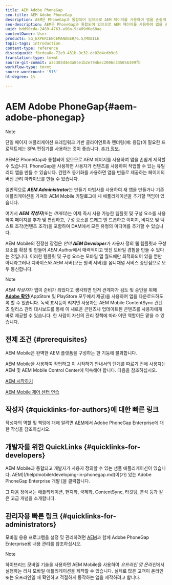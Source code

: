 ```yaml
---
title: AEM Adobe PhoneGap
seo-title: AEM Adobe PhoneGap
description: AEM은 PhoneGap과 통합되어 있으므로 AEM 페이지를 사용하여 앱을 손쉽게 제작할 수 있습니다. Adobe PhoneGap Enterprise를 시작하려면 이 페이지를 따르십시오.
seo-description: AEM은 PhoneGap과 통합되어 있으므로 AEM 페이지를 사용하여 앱을 손쉽게 제작할 수 있습니다. Adobe PhoneGap Enterprise를 시작하려면 이 페이지를 따르십시오.
uuid: bdd90cda-2489-4763-a90a-9c409d6e68ae
contentOwner: User
products: SG_EXPERIENCEMANAGER/6.5/MOBILE
topic-tags: introduction
content-type: reference
discoiquuid: fbcdea8a-72e9-431b-9c32-dc02d4cdb9c8
translation-type: tm+mt
source-git-commit: a3c303d4e3a85e1b2e794bec2006c335056309fb
workflow-type: tm+mt
source-wordcount: '515'
ht-degree: 1%

---
```



# AEM Adobe PhoneGap{#aem-adobe-phonegap}

>[!NOTE]
>
>단일 페이지 애플리케이션 프레임워크 기반 클라이언트측 렌더링(예: 응답)이 필요한 프로젝트에는 SPA 편집기를 사용하는 것이 좋습니다. [추가 정보](/help/sites-developing/spa-overview.md).

AEM은 PhoneGap과 통합되어 있으므로 AEM 페이지를 사용하여 앱을 손쉽게 제작할 수 있습니다. PhoneGap을 사용하면 사용자가 컨텐츠를 사용하여 작업할 수 있는 유틸리티 앱을 만들 수 있습니다. 컨텐츠 동기화를 사용하면 앱을 번들로 제공하는 페이지의 버전 관리 아카이브를 만들 수 있습니다.

일반적으로 ***AEM Administrator***&#x200B;는 만들기 마법사를 사용하여 새 앱을 만들거나 기존 애플리케이션을 가져와 AEM Mobile 카탈로그에 새 애플리케이션을 추가할 책임이 있습니다.

여기서 ***AEM 작성자***(또는 *마케터*)는 이제 즉시 사용 가능한 템플릿 및 구성 요소를 사용하여 페이지를 추가 및 편집하고, 구성 요소를 드래그 앤 드롭하고 이미지, 비디오 및 텍스트 조각(컨텐츠 조각)을 포함하여 DAM에서 모든 유형의 미디어를 추가할 수 있습니다.

AEM Mobile의 진정한 장점은 *만이* ***AEM Developer***&#x200B;가 사용자 정의 웹 템플릿과 구성 요소를 확장 및 만들어 *AEM Author*&#x200B;에서 매력적이고 멋진 모바일 경험을 만들 수 있다는 것입니다. 이러한 템플릿 및 구성 요소는 모바일 앱 월드에만 최적화되어 있을 뿐만 아니라그러나 디바이스와 AEM 서버(모든 원격 서버)를 옴니채널 서비스 종단점으로 모두 통신합니다.

>[!NOTE]
>
>*AEM 작성자*&#x200B;가 앱이 준비가 되었다고 생각되면 먼저 관계자가 검토 및 승인을 위해 **[Adobe 확인](/help/mobile/phonegap-mobile-quickstart.md)**(AppStore 및 PlayStore 모두에서 제공)을 사용하여 앱을 다운로드하도록 할 수 있습니다. 녹색 표시등이 켜지면 사용자는 AEM Mobile ContentSync 컨텐츠 릴리스 관리 대시보드를 통해 이 새로운 콘텐츠나 업데이트된 콘텐츠를 사용자에게 바로 제공할 수 있습니다. 한 사람이 자신의 관리 정책에 따라 어떤 역할이든 맡을 수 있습니다.

## 전제 조건 {#prerequisites}

AEM Mobile은 완벽한 AEM 플랫폼을 구성하는 한 기둥에 불과합니다.

AEM Mobile을 사용하여 작업하고 이 시작하기 안내서의 단계를 따르기 전에 사용자는 AEM 및 AEM Mobile Control Center에 익숙해야 합니다. 다음을 참조하십시오.

[AEM 시작하기](/help/sites-deploying/deploy.md)

[AEM Mobile 제어 센터 연습](/help/mobile/phonegap-authoring-apps.md)

## 작성자 {#quicklinks-for-authors}에 대한 빠른 링크

작성자의 역할 및 책임에 대해 알려면 [AEM](/help/mobile/phonegap.md)에서 Adobe PhoneGap Enterprise에 대한 작성을 참조하십시오.

## 개발자를 위한 QuickLinks {#quicklinks-for-developers}

AEM Mobile과 통합되고 개발자가 사용자 정의할 수 있는 샘플 애플리케이션이 있습니다. AEM](/help/mobile/developing-in-phonegap.md)이(가) 있는 Adobe PhoneGap Enterprise 개발 [을 클릭합니다.

그 다음 장에서는 애플리케이션, 현지화, 국제화, ContentSync, 타깃팅, 분석 등과 같은 고급 개념을 소개합니다.

## 관리자용 빠른 링크 {#quicklinks-for-administrators}

모바일 응용 프로그램을 설정 및 관리하려면 [AEM](/help/mobile/administer-phonegap.md)과 함께 Adobe PhoneGap Enterprise용 내용 관리를 참조하십시오.

>[!NOTE]
>
>하이브리드 모바일 기술을 사용하면 AEM Mobile을 사용하여 *오프라인 및 온라인*&#x200B;에서 실행하는 리치 모바일 애플리케이션을 제작할 수 있습니다. 실제로 많은 고객이 온라인 또는 오프라인일 때 확인하고 적절하게 동작하는 앱을 제작하려고 합니다.
